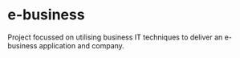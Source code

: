 # e-business
 Project focussed on utilising business IT techniques to deliver an e-business application and company.
